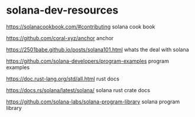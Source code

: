 # solana-dev-resources

https://solanacookbook.com/#contributing solana cook book

https://github.com/coral-xyz/anchor anchor

https://2501babe.github.io/posts/solana101.html whats the deal with solana

https://github.com/solana-developers/program-examples program examples

https://doc.rust-lang.org/std/all.html rust docs

https://docs.rs/solana/latest/solana/ solana rust crate docs

https://github.com/solana-labs/solana-program-library solana program library

